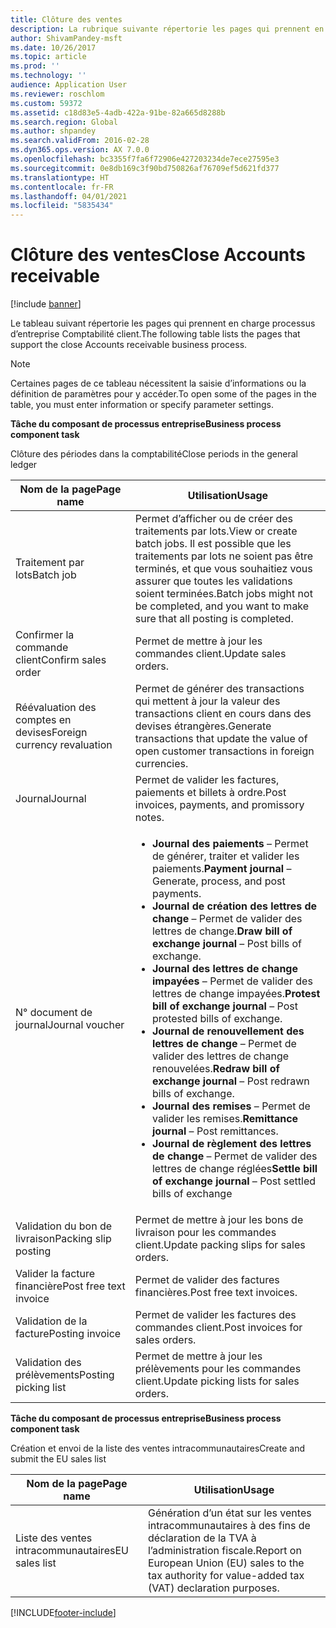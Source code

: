 ```yaml
---
title: Clôture des ventes
description: La rubrique suivante répertorie les pages qui prennent en charge processus d’entreprise Comptabilité client.
author: ShivamPandey-msft
ms.date: 10/26/2017
ms.topic: article
ms.prod: ''
ms.technology: ''
audience: Application User
ms.reviewer: roschlom
ms.custom: 59372
ms.assetid: c18d83e5-4adb-422a-91be-82a665d8288b
ms.search.region: Global
ms.author: shpandey
ms.search.validFrom: 2016-02-28
ms.dyn365.ops.version: AX 7.0.0
ms.openlocfilehash: bc3355f7fa6f72906e427203234de7ece27595e3
ms.sourcegitcommit: 0e8db169c3f90bd750826af76709ef5d621fd377
ms.translationtype: HT
ms.contentlocale: fr-FR
ms.lasthandoff: 04/01/2021
ms.locfileid: "5835434"
---
```

# <a name="close-accounts-receivable"></a><span data-ttu-id="4f0b2-103">Clôture des ventes</span><span class="sxs-lookup"><span data-stu-id="4f0b2-103">Close Accounts receivable</span></span>

[!include [banner](../includes/banner.md)]

<span data-ttu-id="4f0b2-104">Le tableau suivant répertorie les pages qui prennent en charge processus d’entreprise Comptabilité client.</span><span class="sxs-lookup"><span data-stu-id="4f0b2-104">The following table lists the pages that support the close Accounts receivable business process.</span></span>

> [!NOTE] 
> <span data-ttu-id="4f0b2-105">Certaines pages de ce tableau nécessitent la saisie d’informations ou la définition de paramètres pour y accéder.</span><span class="sxs-lookup"><span data-stu-id="4f0b2-105">To open some of the pages in the table, you must enter information or specify parameter settings.</span></span>

<span data-ttu-id="4f0b2-106">**Tâche du composant de processus entreprise**</span><span class="sxs-lookup"><span data-stu-id="4f0b2-106">**Business process component task**</span></span>                   

<span data-ttu-id="4f0b2-107">Clôture des périodes dans la comptabilité</span><span class="sxs-lookup"><span data-stu-id="4f0b2-107">Close periods in the general ledger</span></span>

| <span data-ttu-id="4f0b2-108">Nom de la page</span><span class="sxs-lookup"><span data-stu-id="4f0b2-108">Page name</span></span>                            | <span data-ttu-id="4f0b2-109">Utilisation</span><span class="sxs-lookup"><span data-stu-id="4f0b2-109">Usage</span></span>                                                                                      |
|--------------------------------------|--------------------------------------------------------------------------------------------|
|<span data-ttu-id="4f0b2-110">Traitement par lots</span><span class="sxs-lookup"><span data-stu-id="4f0b2-110">Batch job</span></span>                             | <span data-ttu-id="4f0b2-111">Permet d’afficher ou de créer des traitements par lots.</span><span class="sxs-lookup"><span data-stu-id="4f0b2-111">View or create batch jobs.</span></span> <span data-ttu-id="4f0b2-112">Il est possible que les traitements par lots ne soient pas être terminés, et que vous souhaitiez vous assurer que toutes les validations soient terminées.</span><span class="sxs-lookup"><span data-stu-id="4f0b2-112">Batch jobs might not be completed, and you want to make sure that all posting is completed.</span></span>                                                                                                               |
|<span data-ttu-id="4f0b2-113">Confirmer la commande client</span><span class="sxs-lookup"><span data-stu-id="4f0b2-113">Confirm sales order</span></span>                   | <span data-ttu-id="4f0b2-114">Permet de mettre à jour les commandes client.</span><span class="sxs-lookup"><span data-stu-id="4f0b2-114">Update sales orders.</span></span>                                                                       |
|<span data-ttu-id="4f0b2-115">Réévaluation des comptes en devises</span><span class="sxs-lookup"><span data-stu-id="4f0b2-115">Foreign currency revaluation</span></span>          | <span data-ttu-id="4f0b2-116">Permet de générer des transactions qui mettent à jour la valeur des transactions client en cours dans des devises étrangères.</span><span class="sxs-lookup"><span data-stu-id="4f0b2-116">Generate transactions that update the value of open customer transactions in foreign currencies.</span></span>                                                                                                                         |
| <span data-ttu-id="4f0b2-117">Journal</span><span class="sxs-lookup"><span data-stu-id="4f0b2-117">Journal</span></span>                              | <span data-ttu-id="4f0b2-118">Permet de valider les factures, paiements et billets à ordre.</span><span class="sxs-lookup"><span data-stu-id="4f0b2-118">Post invoices, payments, and promissory notes.</span></span>                                             |
| <span data-ttu-id="4f0b2-119">N° document de journal</span><span class="sxs-lookup"><span data-stu-id="4f0b2-119">Journal voucher</span></span>                      |<ul><li><span data-ttu-id="4f0b2-120">**Journal des paiements** – Permet de générer, traiter et valider les paiements.</span><span class="sxs-lookup"><span data-stu-id="4f0b2-120">**Payment journal** – Generate, process, and post payments.</span></span></li><li><span data-ttu-id="4f0b2-121">**Journal de création des lettres de change** – Permet de valider des lettres de change.</span><span class="sxs-lookup"><span data-stu-id="4f0b2-121">**Draw bill of exchange journal** – Post bills of exchange.</span></span></li><li><span data-ttu-id="4f0b2-122">**Journal des lettres de change impayées** – Permet de valider des lettres de change impayées.</span><span class="sxs-lookup"><span data-stu-id="4f0b2-122">**Protest bill of exchange journal** – Post protested bills of exchange.</span></span></li><li><span data-ttu-id="4f0b2-123">**Journal de renouvellement des lettres de change** – Permet de valider des lettres de change renouvelées.</span><span class="sxs-lookup"><span data-stu-id="4f0b2-123">**Redraw bill of exchange journal** – Post redrawn bills of exchange.</span></span></li><li><span data-ttu-id="4f0b2-124">**Journal des remises** – Permet de valider les remises.</span><span class="sxs-lookup"><span data-stu-id="4f0b2-124">**Remittance journal** – Post remittances.</span></span></li><li><span data-ttu-id="4f0b2-125">**Journal de règlement des lettres de change** – Permet de valider des lettres de change réglées</span><span class="sxs-lookup"><span data-stu-id="4f0b2-125">**Settle bill of exchange journal** – Post settled bills of exchange</span></span></li></ul>                   |
| <span data-ttu-id="4f0b2-126">Validation du bon de livraison</span><span class="sxs-lookup"><span data-stu-id="4f0b2-126">Packing slip posting</span></span>                 | <span data-ttu-id="4f0b2-127">Permet de mettre à jour les bons de livraison pour les commandes client.</span><span class="sxs-lookup"><span data-stu-id="4f0b2-127">Update packing slips for sales orders.</span></span>                                                     |
| <span data-ttu-id="4f0b2-128">Valider la facture financière</span><span class="sxs-lookup"><span data-stu-id="4f0b2-128">Post free text invoice</span></span>               | <span data-ttu-id="4f0b2-129">Permet de valider des factures financières.</span><span class="sxs-lookup"><span data-stu-id="4f0b2-129">Post free text invoices.</span></span>                                                                   |
| <span data-ttu-id="4f0b2-130">Validation de la facture</span><span class="sxs-lookup"><span data-stu-id="4f0b2-130">Posting invoice</span></span>                      | <span data-ttu-id="4f0b2-131">Permet de valider les factures des commandes client.</span><span class="sxs-lookup"><span data-stu-id="4f0b2-131">Post invoices for sales orders.</span></span>                                                            |
| <span data-ttu-id="4f0b2-132">Validation des prélèvements</span><span class="sxs-lookup"><span data-stu-id="4f0b2-132">Posting picking list</span></span>                 |<span data-ttu-id="4f0b2-133">Permet de mettre à jour les prélèvements pour les commandes client.</span><span class="sxs-lookup"><span data-stu-id="4f0b2-133">Update picking lists for sales orders.</span></span>                                                      |

<span data-ttu-id="4f0b2-134">**Tâche du composant de processus entreprise**</span><span class="sxs-lookup"><span data-stu-id="4f0b2-134">**Business process component task**</span></span>   

<span data-ttu-id="4f0b2-135">Création et envoi de la liste des ventes intracommunautaires</span><span class="sxs-lookup"><span data-stu-id="4f0b2-135">Create and submit the EU sales list</span></span>

| <span data-ttu-id="4f0b2-136">Nom de la page</span><span class="sxs-lookup"><span data-stu-id="4f0b2-136">Page name</span></span>                            | <span data-ttu-id="4f0b2-137">Utilisation</span><span class="sxs-lookup"><span data-stu-id="4f0b2-137">Usage</span></span>                                                                                      |
|--------------------------------------|--------------------------------------------------------------------------------------------|
|<span data-ttu-id="4f0b2-138">Liste des ventes intracommunautaires</span><span class="sxs-lookup"><span data-stu-id="4f0b2-138">EU sales list</span></span>                         | <span data-ttu-id="4f0b2-139">Génération d’un état sur les ventes intracommunautaires à des fins de déclaration de la TVA à l’administration fiscale.</span><span class="sxs-lookup"><span data-stu-id="4f0b2-139">Report on European Union (EU) sales to the tax authority for value-added tax (VAT) declaration purposes.</span></span>                                                                                                                           |








[!INCLUDE[footer-include](../../includes/footer-banner.md)]